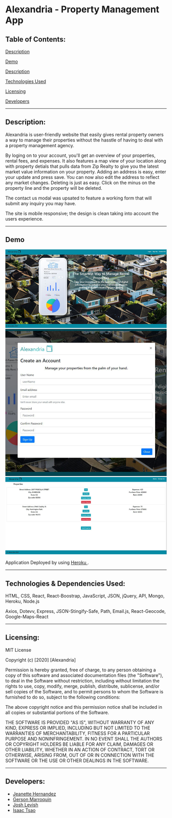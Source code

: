 
# Alexandria - Property Management App



## Table of Contents:

[Description](#Descripion)

[Demo](#Demo)

[Description](#Description)

[Technologies Used](#Techologies)

[Licensing](#Licensing)

[Developers](#Developers)



---
## Description:

Alexandria is user-friendly website that easily gives rental property owners a way to manage their properties without the hasstle of having to deal with a property management agency. 

By loging on to your account, you'll get an overview of your properties, rental fees, and expenses. It also features a map view of your location along with property detials that pulls data from Zip Realty to give you the latest market value information on your property. Adding an address is easy, enter your update and press save. You can now also edit the address to reflect any market changes. Deleting is just as easy. Click on the minus on the property line and the property will be deleted. 

The contact us modal was upsated to feature a working form that will submit any inquiry you may have. 

The site is mobile responsive; the design is clean taking into account the users experience. 

--- 

## Demo 

![Screenshot](./client/src/images/3Demo/landingPage.JPG)
![SignUp](./client/src/images/3Demo/signUpModal.JPG)
![Properties](./client/src/images/3Demo/propertiesPage.JPG)



Application Deployed by using <a href="https://alexandriaproperties.herokuapp.com/"> Heroku </a>.


---
## Technologies & Dependencies Used:

HTML, CSS, React, React-Boostrap, JavaScript, JSON, jQuery, API, Mongo, Heroku, Node.js

Axios, Dotevv, Express, JSON-Stingify-Safe, Path, Email.js, React-Geocode, Google-Maps-React

---


## Licensing:

MIT License

Copyright (c) [2020] [Alexandria]

Permission is hereby granted, free of charge, to any person obtaining a copy of this software and associated documentation files (the "Software"), to deal in the Software without restriction, including without limitation the rights to use, copy, modify, merge, publish, distribute, sublicense, and/or sell copies of the Software, and to permit persons to whom the Software is furnished to do so, subject to the following conditions:

The above copyright notice and this permission notice shall be included in all copies or substantial portions of the Software.

THE SOFTWARE IS PROVIDED "AS IS", WITHOUT WARRANTY OF ANY KIND, EXPRESS OR IMPLIED, INCLUDING BUT NOT LIMITED TO THE WARRANTIES OF MERCHANTABILITY, FITNESS FOR A PARTICULAR PURPOSE AND NONINFRINGEMENT. IN NO EVENT SHALL THE AUTHORS OR COPYRIGHT HOLDERS BE LIABLE FOR ANY CLAIM, DAMAGES OR OTHER LIABILITY, WHETHER IN AN ACTION OF CONTRACT, TORT OR OTHERWISE, ARISING FROM, OUT OF OR IN CONNECTION WITH THE SOFTWARE OR THE USE OR OTHER DEALINGS IN THE SOFTWARE.


---


## Developers: 
* <a href="https://github.com/jeanhern81">Jeanette Hernandez </a>
* <a href="https://github.com/goisonberry"> Gerson Marroquin </a>
* <a href="https://github.com/jdlevish"> Josh Levish </a>
* <a href="https://github.com/leetsao1"> Isaac Tsao </a>